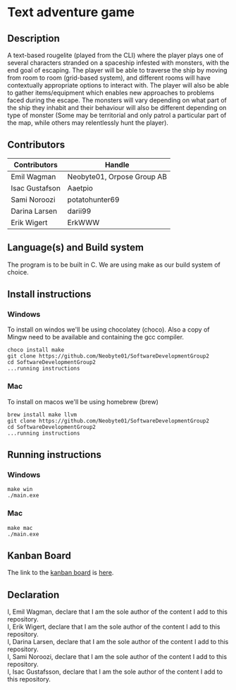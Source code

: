# Text adventure game

## Description
A text-based rougelite (played from the CLI) where the player plays one of several characters stranded on a spaceship infested with monsters, with the end goal of escaping.
The player will be able to traverse the ship by moving from room to room (grid-based system), and different rooms will have contextually appropriate options to interact with. The player will also be able to gather items/equipment which enables new approaches to problems faced during the escape. The monsters will vary depending on what part of the ship they inhabit and their behaviour will also be different depending on type of monster (Some may be territorial and only patrol a particular part of the map, while others may relentlessly hunt the player).

## Contributors
| Contributors   | Handle                     |
| -------------- | -------------------------- |
| Emil Wagman    | Neobyte01, Orpose Group AB |
| Isac Gustafson | Aaetpio                    |
| Sami Noroozi   | potatohunter69             |
| Darina Larsen  | darii99                    |
| Erik Wigert    | ErkWWW                     |

## Language(s) and Build system
The program is to be built in C. We are using make as our build system of choice.

## Install instructions

### Windows
To install on windos we'll be using chocolatey (choco). Also a copy of Mingw need to be available and containing the gcc compiler.

    choco install make
    git clone https://github.com/Neobyte01/SoftwareDevelopmentGroup2
    cd SoftwareDevelopmentGroup2
    ...running instructions

### Mac
To install on macos we'll be using homebrew (brew)

    brew install make llvm
    git clone https://github.com/Neobyte01/SoftwareDevelopmentGroup2
    cd SoftwareDevelopmentGroup2
    ...running instructions

## Running instructions

### Windows
    make win
    ./main.exe

### Mac
    make mac
    ./main.exe

## Kanban Board
The link to the [kanban board](https://github.com/users/Neobyte01/projects/1/views/1) is [here](https://github.com/users/Neobyte01/projects/1/views/1).

## Declaration
I, Emil Wagman, declare that I am the sole author of the content I add to this repository. <br>
I, Erik Wigert, declare that I am the sole author of the content I add to this repository. <br>
I, Darina Larsen, declare that I am the sole author of the content I add to this repository. <br>
I, Sami Noroozi, declare that I am the sole author of the content I add to this repository. <br>
I, Isac Gustafsson, declare that I am the sole author of the content I add to this repository. <br>
